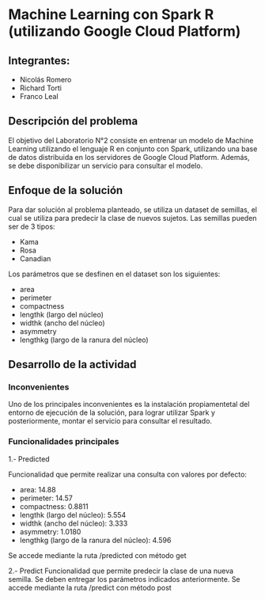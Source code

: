 # Machine Learning con Spark R (utilizando Google Cloud Platform)
## Integrantes:
- Nicolás Romero
- Richard Torti
- Franco Leal

## Descripción del problema
El objetivo del Laboratorio N°2 consiste en entrenar un modelo de Machine Learning utilizando el lenguaje R en conjunto con Spark, utilizando una base de datos distribuida en los servidores de Google Cloud Platform. Además, se debe disponibilizar un servicio para consultar el modelo.

## Enfoque de la solución
Para dar solución al problema planteado, se utiliza un dataset de semillas, el cual se utiliza para predecir la clase de nuevos sujetos.
Las semillas pueden ser de 3 tipos:
- Kama
- Rosa
- Canadian

Los parámetros que se desfinen en el dataset son los siguientes:
- area
- perimeter
- compactness
- lengthk (largo del núcleo)
- widthk (ancho del núcleo)
- asymmetry
- lengthkg (largo de la ranura del núcleo)

## Desarrollo de la actividad

### Inconvenientes

Uno de los principales inconvenientes es la instalación propiamentetal del entorno de ejecución de la solución, para lograr utilizar Spark y posteriormente, montar el servicio para consultar el resultado.

### Funcionalidades principales

1.- Predicted

Funcionalidad que permite realizar una consulta con valores por defecto:
- area: 14.88
- perimeter: 14.57
- compactness: 0.8811
- lengthk (largo del núcleo): 5.554
- widthk (ancho del núcleo): 3.333
- asymmetry: 1.0180
- lengthkg (largo de la ranura del núcleo): 4.596

Se accede mediante la ruta /predicted con método get

2.- Predict
Funcionalidad que permite predecir la clase de una nueva semilla. Se deben entregar los parámetros indicados anteriormente.
Se accede mediante la ruta /predict con método post
